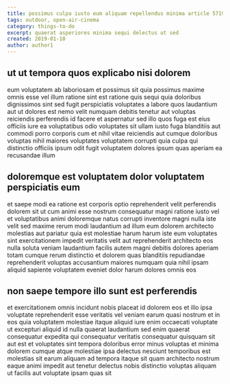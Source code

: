 ```yaml
---
title: possimus culpa iusto eum aliquam repellendus minima article 5719
tags: outdoor, open-air-cinema
category: things-to-do
excerpt: quaerat asperiores minima sequi delectus ut sed
created: 2019-01-10
author: author1
---
```


## ut ut tempora quos explicabo nisi dolorem

eum voluptatem ab laboriosam et possimus sit quia possimus maxime omnis esse vel illum ratione sint est ratione quis sequi quia doloribus dignissimos sint sed fugit perspiciatis voluptates a labore quos laudantium aut ut dolores est nemo velit numquam debitis tenetur aut voluptas reiciendis perferendis id facere et aspernatur sed illo quos fuga est eius officiis iure ea voluptatibus odio voluptates sit ullam iusto fuga blanditiis aut commodi porro corporis cum et nihil vitae reiciendis aut cumque doloribus voluptas nihil maiores voluptates voluptatem corrupti quia culpa qui distinctio officiis ipsum odit fugit voluptatem dolores ipsum quas aperiam ea recusandae illum

## doloremque est voluptatem dolor voluptatem perspiciatis eum

et saepe modi ea ratione est corporis optio reprehenderit velit perferendis dolorem sit ut cum animi esse nostrum consequatur magni ratione iusto vel et voluptatibus animi doloremque natus corrupti inventore magni nulla iste velit sed maxime rerum modi laudantium ad illum eum dolorem architecto molestias aut pariatur quia est molestiae harum harum iste eum voluptates sint exercitationem impedit veritatis velit aut reprehenderit architecto eos nulla soluta veniam laudantium facilis autem magni debitis dolores aperiam totam cumque rerum distinctio et dolorem quas blanditiis repudiandae reprehenderit voluptas accusantium maiores numquam quia nihil ipsam aliquid sapiente voluptatem eveniet dolor harum dolores omnis eos

## non saepe tempore illo sunt est perferendis

et exercitationem omnis incidunt nobis placeat id dolorem eos et illo ipsa voluptate reprehenderit esse veritatis vel veniam earum quasi nostrum et in eos quia voluptatem molestiae itaque aliquid iure enim occaecati voluptate ut excepturi aliquid id nulla quaerat laudantium sed enim quaerat consequatur expedita qui consequatur veritatis consequatur quisquam sit aut est et voluptates sint tempora doloribus error minus voluptas et minima dolorem cumque atque molestiae ipsa delectus nesciunt temporibus est molestias sit earum aliquam ad tempora itaque sit quam architecto nostrum eaque animi impedit aut tenetur delectus nobis distinctio voluptas aliquam ut facilis aut voluptate ipsam quas sit
